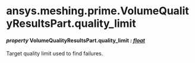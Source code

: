 # ansys.meshing.prime.VolumeQualityResultsPart.quality_limit



#### *property* VolumeQualityResultsPart.quality_limit *: [float](https://docs.python.org/3.11/library/functions.html#float)*

Target quality limit used to find failures.

<!-- !! processed by numpydoc !! -->
